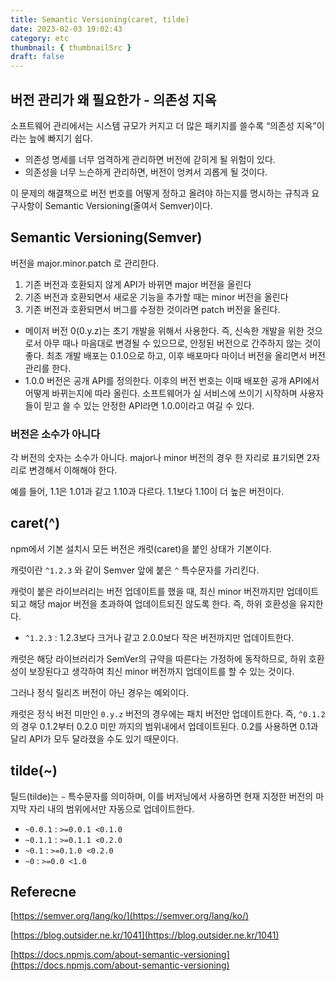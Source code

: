 ```yaml
---
title: Semantic Versioning(caret, tilde)
date: 2023-02-03 19:02:43
category: etc
thumbnail: { thumbnailSrc }
draft: false
---
```


## 버전 관리가 왜 필요한가 - 의존성 지옥

소프트웨어 관리에서는 시스템 규모가 커지고 더 많은 패키지를 쓸수록 “의존성 지옥”이라는 늪에 빠지기 쉽다.

-   의존성 명세를 너무 엄격하게 관리하면 버전에 갇히게 될 위험이 있다.
-   의존성을 너무 느슨하게 관리하면, 버전이 엉켜서 괴롭게 될 것이다.

이 문제의 해결책으로 버전 번호를 어떻게 정하고 올려야 하는지를 명시하는 규칙과 요구사항이 Semantic Versioning(줄여서 Semver)이다.

## Semantic Versioning(Semver)

버전을 major.minor.patch 로 관리한다.

1. 기존 버전과 호환되지 않게 API가 바뀌면 major 버전을 올린다
2. 기존 버전과 호환되면서 새로운 기능을 추가할 때는 minor 버전을 올린다
3. 기존 버전과 호환되면서 버그를 수정한 것이라면 patch 버전을 올린다.

-   메이저 버전 0(0.y.z)는 초기 개발을 위해서 사용한다. 즉, 신속한 개발을 위한 것으로서 아무 때나 마음대로 변경될 수 있으므로, 안정된 버전으로 간주하지 않는 것이 좋다. 최초 개발 배포는 0.1.0으로 하고, 이후 배포마다 마이너 버전을 올리면서 버전 관리를 한다.
-   1.0.0 버전은 공개 API를 정의한다. 이후의 버전 번호는 이때 배포한 공개 API에서 어떻게 바뀌는지에 따라 올린다. 소프트웨어가 실 서비스에 쓰이기 시작하며 사용자들이 믿고 쓸 수 있는 안정한 API라면 1.0.0이라고 여길 수 있다.

### 버전은 소수가 아니다

각 버전의 숫자는 소수가 아니다. major나 minor 버전의 경우 한 자리로 표기되면 2자리로 변경해서 이해해야 한다.

예를 들어, 1.1은 1.01과 같고 1.10과 다르다. 1.1보다 1.10이 더 높은 버전이다.

## caret(^)

npm에서 기본 설치시 모든 버전은 캐럿(caret)을 붙인 상태가 기본이다.

캐럿이란 `^1.2.3` 와 같이 Semver 앞에 붙은 `^` 특수문자를 가리킨다.

캐럿이 붙은 라이브러리는 버전 업데이트를 했을 때, 최신 minor 버전까지만 업데이트되고 해당 major 버전을 초과하여 업데이트되진 않도록 한다. 즉, 하위 호환성을 유지한다.

-   `^1.2.3` : 1.2.3보다 크거나 같고 2.0.0보다 작은 버전까지만 업데이트한다.

캐럿은 해당 라이브러리가 SemVer의 규약을 따른다는 가정하에 동작하므로, 하위 호환성이 보장된다고 생각하여 최신 minor 버전까지 업데이트를 할 수 있는 것이다.

그러나 정식 릴리즈 버전이 아닌 경우는 예외이다.

캐럿은 정식 버전 미만인 `0.y.z` 버전의 경우에는 패치 버전만 업데이트한다. 즉, `^0.1.2` 의 경우 0.1.2부터 0.2.0 미만 까지의 범위내에서 업데이트된다. 0.2를 사용하면 0.1과 달리 API가 모두 달라졌을 수도 있기 때문이다.

## tilde(~)

틸드(tilde)는 `~` 특수문자를 의미하며, 이를 버저닝에서 사용하면 현재 지정한 버전의 마지막 자리 내의 범위에서만 자동으로 업데이트한다.

-   `~0.0.1` : `>=0.0.1 <0.1.0`
-   `~0.1.1` : `>=0.1.1 <0.2.0`
-   `~0.1` : `>=0.1.0 <0.2.0`
-   `~0` : `>=0.0 <1.0`

## Referecne

[https://semver.org/lang/ko/](https://semver.org/lang/ko/)

[https://blog.outsider.ne.kr/1041](https://blog.outsider.ne.kr/1041)

[https://docs.npmjs.com/about-semantic-versioning](https://docs.npmjs.com/about-semantic-versioning)
